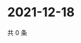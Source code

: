 # 2021-12-18

共 0 条

<!-- BEGIN WEIBO -->
<!-- 最后更新时间 Sat Dec 18 2021 19:00:37 GMT+0800 (China Standard Time) -->

<!-- END WEIBO -->
